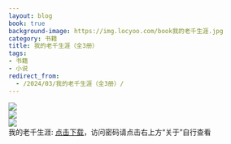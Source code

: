 ```yaml
---
layout: blog
book: true
background-image: https://img.locyoo.com/book我的老千生涯.jpg
category: 书籍
title: 我的老千生涯（全3册）
tags:
- 书籍
- 小说
redirect_from:
  - /2024/03/我的老千生涯（全3册）/
---
```

![](https://img.locyoo.com/book我的老千生涯.jpg)
<br>
![](https://img.locyoo.com/book我的老千生涯Ⅱ.jpg)
<br>
![](https://img.locyoo.com/book我的老千生涯Ⅲ.jpg)
<br>
我的老千生涯: <a name = "ref1" href="https://url18.ctfile.com/d/50983618-60936388-c48b4d?p=3619">点击下载</a>，访问密码请点击右上方“关于”自行查看